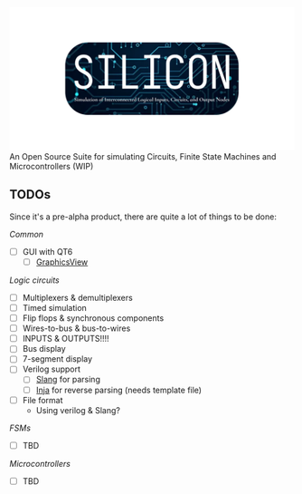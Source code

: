 ![Silicon](./resources/banner.png)
An Open Source Suite for simulating Circuits, Finite State Machines and Microcontrollers (WIP)

## TODOs
Since it's a pre-alpha product, there are quite a lot of things to be done:

_Common_

- [ ] GUI with QT6
  * [ ] [GraphicsView](https://doc.qt.io/qt-6/graphicsview.html)

_Logic circuits_

- [ ] Multiplexers & demultiplexers
- [ ] Timed simulation
- [ ] Flip flops & synchronous components
- [ ] Wires-to-bus & bus-to-wires
- [ ] INPUTS & OUTPUTS!!!!
- [ ] Bus display
- [ ] 7-segment display
- [ ] Verilog support
  * [ ] [Slang](https://github.com/MikePopoloski/slang) for parsing
  * [ ] [Inja](https://github.com/pantor/inja) for reverse parsing (needs template file)
- [ ] File format
  * Using verilog & Slang?

_FSMs_

- [ ] TBD

_Microcontrollers_

- [ ] TBD
